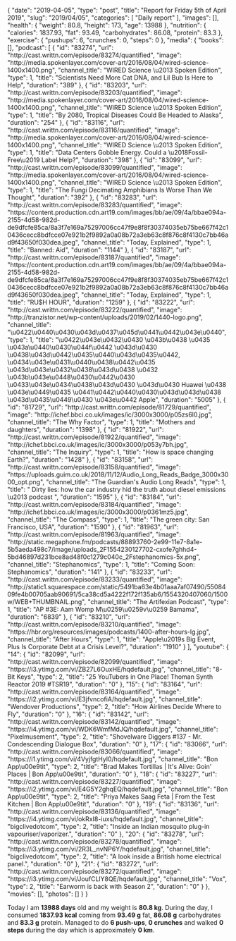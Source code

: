 {
    "date": "2019-04-05",
    "type": "post",
    "title": "Report for Friday 5th of April 2019",
    "slug": "2019\/04\/05",
    "categories": [
        "Daily report"
    ],
    "images": [],
    "health": {
        "weight": 80.8,
        "height": 173,
        "age": 13988
    },
    "nutrition": {
        "calories": 1837.93,
        "fat": 93.49,
        "carbohydrates": 86.08,
        "protein": 83.3
    },
    "exercise": {
        "pushups": 6,
        "crunches": 0,
        "steps": 0
    },
    "media": {
        "books": [],
        "podcast": [
            {
                "id": "83274",
                "url": "http:\/\/cast.writtn.com\/episode\/83274\/quantified",
                "image": "http:\/\/media.spokenlayer.com\/cover-art\/2016\/08\/04\/wired-science-1400x1400.png",
                "channel_title": "WIRED Science \u2013 Spoken Edition",
                "type": 1,
                "title": "Scientists Need More Cat DNA, and Lil Bub Is Here to Help",
                "duration": "389"
            },
            {
                "id": "83203",
                "url": "http:\/\/cast.writtn.com\/episode\/83203\/quantified",
                "image": "http:\/\/media.spokenlayer.com\/cover-art\/2016\/08\/04\/wired-science-1400x1400.png",
                "channel_title": "WIRED Science \u2013 Spoken Edition",
                "type": 1,
                "title": "By 2080, Tropical Diseases Could Be Headed to Alaska",
                "duration": "254"
            },
            {
                "id": "83116",
                "url": "http:\/\/cast.writtn.com\/episode\/83116\/quantified",
                "image": "http:\/\/media.spokenlayer.com\/cover-art\/2016\/08\/04\/wired-science-1400x1400.png",
                "channel_title": "WIRED Science \u2013 Spoken Edition",
                "type": 1,
                "title": "Data Centers Gobble Energy. Could a \u2018Fossil-Free\u2019 Label Help?",
                "duration": "398"
            },
            {
                "id": "83099",
                "url": "http:\/\/cast.writtn.com\/episode\/83099\/quantified",
                "image": "http:\/\/media.spokenlayer.com\/cover-art\/2016\/08\/04\/wired-science-1400x1400.png",
                "channel_title": "WIRED Science \u2013 Spoken Edition",
                "type": 1,
                "title": "The Fungi Decimating Amphibians Is Worse Than We Thought",
                "duration": "392"
            },
            {
                "id": "83283",
                "url": "http:\/\/cast.writtn.com\/episode\/83283\/quantified",
                "image": "https:\/\/content.production.cdn.art19.com\/images\/bb\/ae\/09\/4a\/bbae094a-2155-4d58-982d-de9dfcfe85ca\/8a3f7e169a75297006cc47f9e8f8f30374035eb75be667f42c10436cecc8bdfcce07e921b2f9892a0a08b72a3eb63c8f876c8f4130c7bb46ad9f43650f030dea.jpeg",
                "channel_title": "Today, Explained",
                "type": 1,
                "title": "Banned: Aid",
                "duration": "1144"
            },
            {
                "id": "83187",
                "url": "http:\/\/cast.writtn.com\/episode\/83187\/quantified",
                "image": "https:\/\/content.production.cdn.art19.com\/images\/bb\/ae\/09\/4a\/bbae094a-2155-4d58-982d-de9dfcfe85ca\/8a3f7e169a75297006cc47f9e8f8f30374035eb75be667f42c10436cecc8bdfcce07e921b2f9892a0a08b72a3eb63c8f876c8f4130c7bb46ad9f43650f030dea.jpeg",
                "channel_title": "Today, Explained",
                "type": 1,
                "title": "RU$H HOUR",
                "duration": "1259"
            },
            {
                "id": "83222",
                "url": "http:\/\/cast.writtn.com\/episode\/83222\/quantified",
                "image": "http:\/\/tranzistor.net\/wp-content\/uploads\/2019\/02\/1440-logo.png",
                "channel_title": "\u0422\u0440\u0430\u043d\u0437\u045d\u0441\u0442\u043e\u0440",
                "type": 1,
                "title": "\u0422\u043e\u0432\u0430 \u043b\u0438 \u0435 \u043a\u0440\u0430\u044f\u0442 \u043d\u0430 \u0438\u043d\u0442\u0435\u0440\u043d\u0435\u0442, \u0434\u043e\u0431\u0440\u0438\u0442\u0435 \u043d\u043e\u0432\u0438\u043d\u0438 \u0432 \u043b\u043e\u0448\u0430\u0442\u0430 \u0433\u043e\u0434\u0438\u043d\u0430 \u043d\u0430 Huawei \u0438 \u043e\u0449\u0435 \u0441\u0442\u0440\u0430\u043d\u043d\u0438 \u043d\u0435\u0449\u0430 \u043e\u0442 Apple",
                "duration": "5005"
            },
            {
                "id": "81729",
                "url": "http:\/\/cast.writtn.com\/episode\/81729\/quantified",
                "image": "http:\/\/ichef.bbci.co.uk\/images\/ic\/3000x3000\/p05zs6l0.jpg",
                "channel_title": "The Why Factor",
                "type": 1,
                "title": "Mothers and daughters",
                "duration": "1398"
            },
            {
                "id": "81922",
                "url": "http:\/\/cast.writtn.com\/episode\/81922\/quantified",
                "image": "http:\/\/ichef.bbci.co.uk\/images\/ic\/3000x3000\/p053y7bh.jpg",
                "channel_title": "The Inquiry",
                "type": 1,
                "title": "How is space changing Earth?",
                "duration": "1428"
            },
            {
                "id": "83158",
                "url": "http:\/\/cast.writtn.com\/episode\/83158\/quantified",
                "image": "https:\/\/uploads.guim.co.uk\/2018\/11\/12\/Audio_Long_Reads_Badge_3000x3000_opt.png",
                "channel_title": "The Guardian's Audio Long Reads",
                "type": 1,
                "title": " Dirty lies: how the car industry hid the truth about diesel emissions \u2013 podcast ",
                "duration": "1595"
            },
            {
                "id": "83184",
                "url": "http:\/\/cast.writtn.com\/episode\/83184\/quantified",
                "image": "http:\/\/ichef.bbci.co.uk\/images\/ic\/3000x3000\/p0361mz5.jpg",
                "channel_title": "The Compass",
                "type": 1,
                "title": "The green city: San Francisco, USA",
                "duration": "1590"
            },
            {
                "id": "81963",
                "url": "http:\/\/cast.writtn.com\/episode\/81963\/quantified",
                "image": "http:\/\/static.megaphone.fm\/podcasts\/88893760-2e99-11e7-8a1e-5b5aeda498c7\/image\/uploads_2F1554230127702-cxofe7ghhd4-5bd46897d231bce8ad48f0c1279c040c_2Fstephanomics-5x.png",
                "channel_title": "Stephanomics",
                "type": 1,
                "title": "Coming Soon: Stephanomics",
                "duration": "141"
            },
            {
                "id": "83233",
                "url": "http:\/\/cast.writtn.com\/episode\/83233\/quantified",
                "image": "http:\/\/static1.squarespace.com\/static\/5491ba63e4b01aaa7af07490\/5508409fe4b00705aab90691\/5ca38cd5a4222f172f135ab6\/1554320407060\/1500w\/WEB+THUMBNAIL.png",
                "channel_title": "The Artifexian Podcast",
                "type": 1,
                "title": "AP #3E: Aam Womp M\u0259\u0259v\u0259 Bamama",
                "duration": "6839"
            },
            {
                "id": "83210",
                "url": "http:\/\/cast.writtn.com\/episode\/83210\/quantified",
                "image": "https:\/\/hbr.org\/resources\/images\/podcasts\/1400-after-hours-lg.jpg",
                "channel_title": "After Hours",
                "type": 1,
                "title": "Apple\u2019s Big Event, Plus Is Corporate Debt at a Crisis Level?",
                "duration": "1910"
            }
        ],
        "youtube": {
            "14": {
                "id": "82099",
                "url": "http:\/\/cast.writtn.com\/episode\/82099\/quantified",
                "image": "https:\/\/i3.ytimg.com\/vi\/ZB27L6OuxHE\/hqdefault.jpg",
                "channel_title": "8-Bit Keys",
                "type": 2,
                "title": "25 YouTubers in One Place!  Thoman Synth Reactor 2019 #TSR19",
                "duration": "0"
            },
            "15": {
                "id": "83164",
                "url": "http:\/\/cast.writtn.com\/episode\/83164\/quantified",
                "image": "https:\/\/i2.ytimg.com\/vi\/E3jfvncofiA\/hqdefault.jpg",
                "channel_title": "Wendover Productions",
                "type": 2,
                "title": "How Airlines Decide Where to Fly",
                "duration": "0"
            },
            "16": {
                "id": "83142",
                "url": "http:\/\/cast.writtn.com\/episode\/83142\/quantified",
                "image": "https:\/\/i4.ytimg.com\/vi\/WDK6WmfMdJQ\/hqdefault.jpg",
                "channel_title": "Pixelmusement",
                "type": 2,
                "title": "Shovelware Diggers #137 - Mr. Condescending Dialogue Box",
                "duration": "0"
            },
            "17": {
                "id": "83066",
                "url": "http:\/\/cast.writtn.com\/episode\/83066\/quantified",
                "image": "https:\/\/i1.ytimg.com\/vi\/4VyjfgtHyl0\/hqdefault.jpg",
                "channel_title": "Bon App\u00e9tit",
                "type": 2,
                "title": "Brad Makes Tortillas | It's Alive: Goin' Places | Bon App\u00e9tit",
                "duration": "0"
            },
            "18": {
                "id": "83227",
                "url": "http:\/\/cast.writtn.com\/episode\/83227\/quantified",
                "image": "https:\/\/i2.ytimg.com\/vi\/E4G5Y2ghqEQ\/hqdefault.jpg",
                "channel_title": "Bon App\u00e9tit",
                "type": 2,
                "title": "Priya Makes Saag Feta | From the Test Kitchen | Bon App\u00e9tit",
                "duration": "0"
            },
            "19": {
                "id": "83136",
                "url": "http:\/\/cast.writtn.com\/episode\/83136\/quantified",
                "image": "https:\/\/i4.ytimg.com\/vi\/okRxI8-iuxs\/hqdefault.jpg",
                "channel_title": "bigclivedotcom",
                "type": 2,
                "title": "Inside an Indian mosquito plug-in vapouriser\/vaporizer.",
                "duration": "0"
            },
            "20": {
                "id": "83278",
                "url": "http:\/\/cast.writtn.com\/episode\/83278\/quantified",
                "image": "https:\/\/i3.ytimg.com\/vi\/2R3L_nvNP6Y\/hqdefault.jpg",
                "channel_title": "bigclivedotcom",
                "type": 2,
                "title": "A look inside a British home electrical panel.",
                "duration": "0"
            },
            "21": {
                "id": "83272",
                "url": "http:\/\/cast.writtn.com\/episode\/83272\/quantified",
                "image": "https:\/\/i3.ytimg.com\/vi\/JoufCLlY8QE\/hqdefault.jpg",
                "channel_title": "Vox",
                "type": 2,
                "title": "Earworm is back with Season 2",
                "duration": "0"
            }
        },
        "movies": [],
        "photos": []
    }
}

Today I am <strong>13988 days</strong> old and my weight is <strong>80.8 kg</strong>. During the day, I consumed <strong>1837.93 kcal</strong> coming from <strong>93.49 g</strong> fat, <strong>86.08 g</strong> carbohydrates and <strong>83.3 g</strong> protein. Managed to do <strong>6 push-ups</strong>, <strong>0 crunches</strong> and walked <strong>0 steps</strong> during the day which is approximately <strong>0 km</strong>.